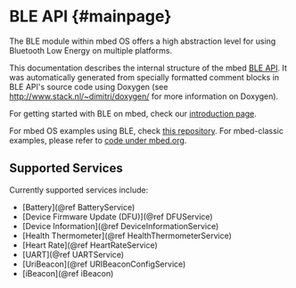 # BLE API {#mainpage}

The BLE module within mbed OS offers a high abstraction level for using
Bluetooth Low Energy on multiple platforms.

This documentation describes the internal structure of the mbed
[BLE API](https://github.com/armmbed/ble). It was automatically generated from
specially formatted comment blocks in BLE API's source code using Doxygen (see http://www.stack.nl/~dimitri/doxygen/ for more information on Doxygen).

For getting started with BLE on mbed, check our [introduction
page](https://docs.mbed.com/docs/ble-intros/en/latest/).

For mbed OS examples using BLE, check [this
repository](https://github.com/armmbed/ble-examples). For mbed-classic
examples, please refer to [code under mbed.org](https://developer.mbed.org/teams/Bluetooth-Low-Energy/code/).

## Supported Services

Currently supported  services include:

* [Battery](@ref BatteryService)
* [Device Firmware Update (DFU)](@ref DFUService)
* [Device Information](@ref DeviceInformationService)
* [Health Thermometer](@ref HealthThermometerService)
* [Heart Rate](@ref HeartRateService)
* [UART](@ref UARTService)
* [UriBeacon](@ref URIBeaconConfigService)
* [iBeacon](@ref iBeacon)
